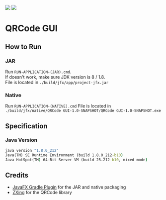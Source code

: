 [![](https://img.shields.io/badge/status-Finished-brightgreen)]()
[![](https://img.shields.io/github/last-commit/brandon-julio-t/QRCode-GUI)]()

# QRCode GUI

## How to Run

### JAR

Run `RUN-APPLICATION-(JAR).cmd`.  
If doesn't work, make sure JDK version is 8 / 1.8.  
File is located in `./build/jfx/app/project-jfx.jar`

### Native

Run `RUN-APPLICATION-(NATIVE).cmd`
File is located in `./build/jfx/native/QRCode GUI-1.0-SNAPSHOT/QRCode GUI-1.0-SNAPSHOT.exe`

## Specification

### Java Version

```cmd
java version "1.8.0_212"
Java(TM) SE Runtime Environment (build 1.8.0_212-b10)
Java HotSpot(TM) 64-Bit Server VM (build 25.212-b10, mixed mode)
```

## Credits

-   [JavaFX Gradle Plugin](https://github.com/FibreFoX/javafx-gradle-plugin) for the JAR and native packaging
-   [ZXing](https://github.com/zxing/zxing) for the QRCode library

